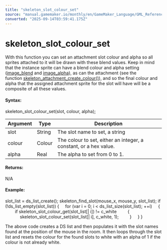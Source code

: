 ```yaml
---
title: "skeleton_slot_colour_set"
source: "manual.gamemaker.io/monthly/en/GameMaker_Language/GML_Reference/Asset_Management/Sprites/Skeletal_Animation/Slots/skeleton_slot_colour_set.htm"
converted: "2025-09-14T03:59:41.175Z"
---
```


# skeleton\_slot\_colour\_set

With this function you can set an attachment slot colour and alpha so all sprites attached to it will be drawn with these blend values. Keep in mind that the instance sprite can have a blend colour and alpha setting ([image\_blend](../../Sprite_Instance_Variables/image_blend.md) and [image\_alpha](../../Sprite_Instance_Variables/image_angle.md)), as can the attachment (see the function [skeleton\_attachment\_create\_colour()](../Attachments/skeleton_attachment_create_colour.md)), and so the final colour and alpha that the assigned attachment sprite for the slot will have will be a composite of all these values.

#### Syntax:

skeleton\_slot\_colour\_set(slot, colour, alpha);

| Argument | Type | Description |
| --- | --- | --- |
| slot | String | The slot name to set, a string |
| colour | Colour | The colour to set, either an integer, a constant, or a hex value. |
| alpha | Real | The alpha to set from 0 to 1. |

#### Returns:

N/A

#### Example:

slot\_list = ds\_list\_create();
skeleton\_find\_slot(mouse\_x, mouse\_y, slot\_list);
if (!ds\_list\_empty(slot\_list))
{
    for (var i = 0; i < ds\_list\_size(slot\_list); ++i)
    {
        if skeleton\_slot\_colour\_get(slot\_list\[| i\]) != c\_white
        {
            skeleton\_slot\_colour\_set(slot\_list\[| i\], c\_white, 1);
        }
    }
}

The above code creates a DS list and then populates it with the slot names found at the position of the mouse in the room. It then loops through the slot list and resets the colour for the found slots to white with an alpha of 1 if the colour is not already white.